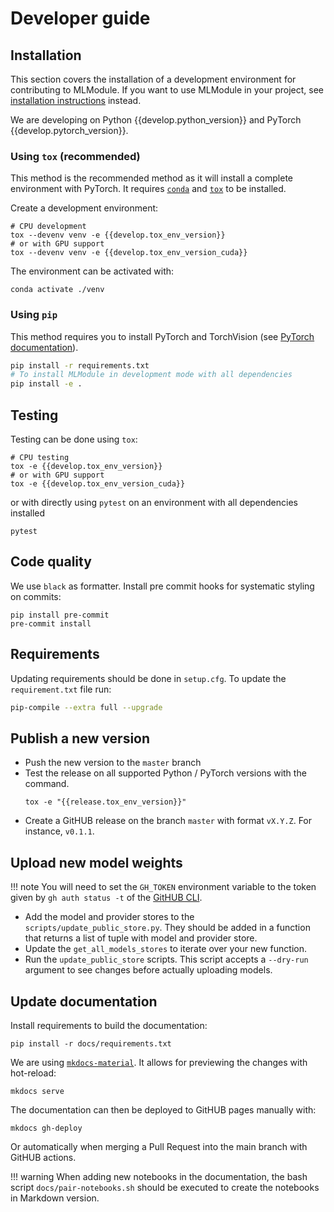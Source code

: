 # Developer guide

## Installation

This section covers the installation of a development environment for contributing to MLModule.
If you want to use MLModule in your project, see [installation instructions](0-installation.md) instead.

We are developing on Python {{develop.python_version}} and PyTorch {{develop.pytorch_version}}.

### Using `tox` (recommended)

This method is the recommended method as it will install a complete environment with PyTorch.
It requires [`conda`](https://docs.conda.io/en/latest/) and
[`tox`](https://tox.readthedocs.io/en/latest/) to be installed.

Create a development environment:

```shell
# CPU development
tox --devenv venv -e {{develop.tox_env_version}}
# or with GPU support
tox --devenv venv -e {{develop.tox_env_version_cuda}}
```

The environment can be activated with:

```shell
conda activate ./venv
```

### Using `pip`

This method requires you to install PyTorch and TorchVision
(see [PyTorch documentation](https://pytorch.org/)).

```bash
pip install -r requirements.txt
# To install MLModule in development mode with all dependencies
pip install -e .
```

## Testing

Testing can be done using `tox`:

```shell
# CPU testing
tox -e {{develop.tox_env_version}}
# or with GPU support
tox -e {{develop.tox_env_version_cuda}}
```

or with directly using `pytest` on an environment with all dependencies installed

```shell
pytest
```

## Code quality

We use `black` as formatter. Install pre commit hooks for systematic styling on commits:

```shell
pip install pre-commit
pre-commit install
```

## Requirements

Updating requirements should be done in `setup.cfg`.
To update the `requirement.txt` file run:

```bash
pip-compile --extra full --upgrade
```

## Publish a new version

* Push the new version to the `master` branch
* Test the release on all supported Python / PyTorch versions with the command.
  ```shell
  tox -e "{{release.tox_env_version}}"
  ```
* Create a GitHUB release on the branch `master` with format `vX.Y.Z`. For instance, `v0.1.1`.

## Upload new model weights

!!! note
    You will need to set the `GH_TOKEN` environment variable to the token given by
    `gh auth status -t` of the [GitHUB CLI](https://cli.github.com/manual/gh_auth_status).

* Add the model and provider stores to the `scripts/update_public_store.py`.
  They should be added in a function that returns a list of tuple with model and provider store.
* Update the `get_all_models_stores` to iterate over your new function.
* Run the `update_public_store` scripts. This script accepts a `--dry-run` argument
  to see changes before actually uploading models.

## Update documentation

Install requirements to build the documentation:

```shell
pip install -r docs/requirements.txt
```

We are using [`mkdocs-material`](https://squidfunk.github.io/mkdocs-material/).
It allows for previewing the changes with hot-reload:

```shell
mkdocs serve
```

The documentation can then be deployed to GitHUB pages manually with:

```shell
mkdocs gh-deploy
```

Or automatically when merging a Pull Request into the main branch with GitHUB actions.

!!! warning
    When adding new notebooks in the documentation, the bash script `docs/pair-notebooks.sh` should be executed to create the notebooks in Markdown version.
